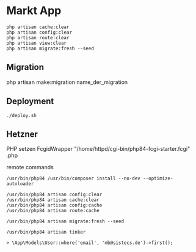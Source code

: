 # Markt App

```
php artisan cache:clear
php artisan config:clear
php artisan route:clear
php artisan view:clear
php artisan migrate:fresh --seed
```

## Migration

php artisan make:migration name_der_migration

## Deployment

`./deploy.sh`

## Hetzner

PHP setzen
FcgidWrapper "/home/httpd/cgi-bin/php84-fcgi-starter.fcgi" .php

remote commands

```
/usr/bin/php84 /usr/bin/composer install --no-dev --optimize-autoloader

/usr/bin/php84 artisan config:clear
/usr/bin/php84 artisan cache:clear
/usr/bin/php84 artisan config:cache
/usr/bin/php84 artisan route:cache

/usr/bin/php84 artisan migrate:fresh --seed

/usr/bin/php84 artisan tinker

> \App\Models\User::where('email', 'mb@sistecs.de')->first();
```
